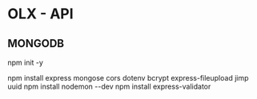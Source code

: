 # OLX - API

## MONGODB

npm init -y

npm install express mongose cors dotenv bcrypt express-fileupload jimp uuid
npm install nodemon --dev
npm install express-validator